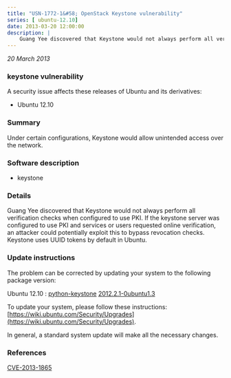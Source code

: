 ```yaml
---
title: "USN-1772-1&#58; OpenStack Keystone vulnerability"
series: [ ubuntu-12.10]
date: 2013-03-20 12:00:00
description: |
    Guang Yee discovered that Keystone would not always perform all verification checks when configured to use PKI. If the keystone server was configured to use PKI and services or users requested online verification, an attacker could potentially exploit this to bypass revocation checks. Keystone uses UUID tokens by default in Ubuntu. 
--- 
```

 
 

*20 March 2013*

### keystone vulnerability

A security issue affects these releases of Ubuntu and its derivatives:

* Ubuntu 12.10

### Summary

Under certain configurations, Keystone would allow unintended access over the network.

### Software description

* keystone 

### Details

Guang Yee discovered that Keystone would not always perform all verification checks when configured to use PKI. If the keystone server was configured to use PKI and services or users requested online verification, an attacker could potentially exploit this to bypass revocation checks. Keystone uses UUID tokens by default in Ubuntu. 

### Update instructions

The problem can be corrected by updating your system to the following package version:

Ubuntu 12.10
 : [python-keystone](https://launchpad.net/ubuntu/+source/keystone) <span> [2012.2.1-0ubuntu1.3](https://launchpad.net/ubuntu/+source/keystone/2012.2.1-0ubuntu1.3) </span> 

To update your system, please follow these instructions: [https://wiki.ubuntu.com/Security/Upgrades](https://wiki.ubuntu.com/Security/Upgrades).

In general, a standard system update will make all the necessary changes. 

### References

 
 [CVE-2013-1865](http://people.ubuntu.com/~ubuntu-security/cve/CVE-2013-1865)
 

